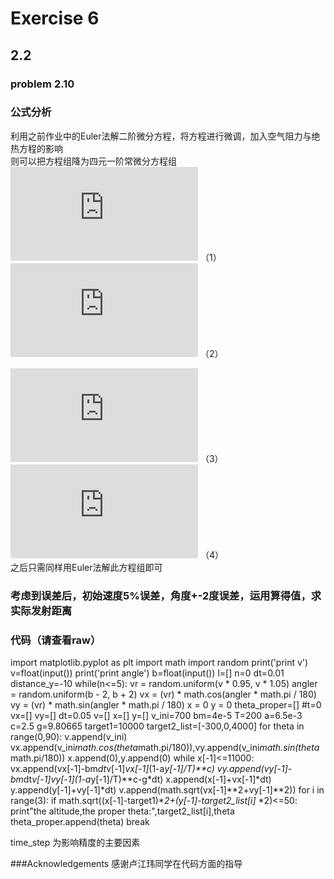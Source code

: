 
# Exercise 6
## 2.2
### problem 2.10

### 公式分析
利用之前作业中的Euler法解二阶微分方程，将方程进行微调，加入空气阻力与绝热方程的影响 <br/>
则可以把方程组降为四元一阶常微分方程组 <br/>
 ![](http://latex.codecogs.com/gif.latex?x_%7Bi&plus;1%7D%3Dx_%7Bi%7D&plus;v_%7Bx%2Ci%7D%5CDelta%20t) （1） <br/>
 ![](http://latex.codecogs.com/gif.latex?v_%7Bx%2Ci&plus;1%7D%3Dv_%7Bx%7D-%5Cfrac%7BB_%7B2%7Dvv_%7Bx%2Ci%7D%7D%7Bm%7D%5Cleft%20%28%201-%5Cfrac%7Bay%7D%7BT_%7B0%7D%7D%20%5Cright%20%29%5E%7B%5Calpha%20%7D%5CDelta%20t) （2） <br/>

 ![](http://latex.codecogs.com/gif.latex?y_%7Bi&plus;1%7D%3Dy_%7Bi%7D&plus;v_%7By%2Ci%7D%5CDelta%20t) （3） <br/>
 ![](http://latex.codecogs.com/gif.latex?v_%7By%2Ci&plus;1%7D%3Dv_%7By%7D-%5Cfrac%7BB_%7B2%7Dvv_%7By%2Ci%7D%7D%7Bm%7D%5Cleft%20%28%201-%5Cfrac%7Bay%7D%7BT_%7B0%7D%7D%20%5Cright%20%29%5E%7B%5Calpha%20%7D%5CDelta%20t-g%5CDelta%20t) （4） <br/>
之后只需同样用Euler法解此方程组即可
### 考虑到误差后，初始速度5%误差，角度+-2度误差，运用算得值，求实际发射距离

### 代码（请查看raw）
import matplotlib.pyplot as plt
import math
import random
print('print v')
v=float(input())
print('print angle')
b=float(input())
l=[]
n=0
dt=0.01
distance_y=-10
while(n<=5):
    vr = random.uniform(v * 0.95, v * 1.05)
    angler = random.uniform(b - 2, b + 2)
    vx = (vr) * math.cos(angler * math.pi / 180)
    vy = (vr) * math.sin(angler * math.pi / 180)
    x = 0
    y = 0
theta_proper=[]
#t=0
vx=[]
vy=[]
dt=0.05
v=[]
x=[]
y=[]
v_ini=700
bm=4e-5
T=200
a=6.5e-3
c=2.5
g=9.80665
target1=10000
target2_list=[-300,0,4000]
for theta in range(0,90):
    v.append(v_ini)
    vx.append(v_ini*math.cos(theta*math.pi/180)),vy.append(v_ini*math.sin(theta*math.pi/180))
    x.append(0),y.append(0)
    while x[-1]<=11000:
        vx.append(vx[-1]-bm*dt*v[-1]*vx[-1]*(1-a*y[-1]/T)**c)
        vy.append(vy[-1]-bm*dt*v[-1]*vy[-1]*(1-a*y[-1]/T)**c-g*dt)
        x.append(x[-1]+vx[-1]*dt)
        y.append(y[-1]+vy[-1]*dt)
        v.append(math.sqrt(vx[-1]**2+vy[-1]**2))
        for i in range(3):
            if math.sqrt((x[-1]-target1)**2+(y[-1]-target2_list[i]*             *2)<=50:
                print"the altitude,the proper theta:",target2_list[i],theta
                theta_proper.append(theta)
                break

time_step 为影响精度的主要因素

###Acknowledgements 感谢卢江玮同学在代码方面的指导

